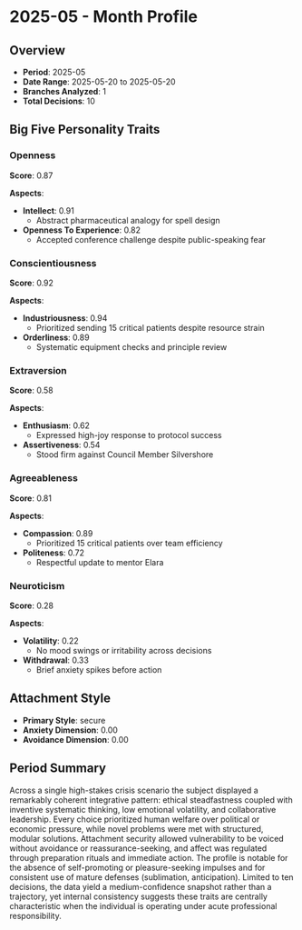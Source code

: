 # 2025-05 - Month Profile

## Overview

- **Period**: 2025-05
- **Date Range**: 2025-05-20 to 2025-05-20
- **Branches Analyzed**: 1
- **Total Decisions**: 10

## Big Five Personality Traits

### Openness
**Score**: 0.87

**Aspects**:

- **Intellect**: 0.91
  - Abstract pharmaceutical analogy for spell design
- **Openness To Experience**: 0.82
  - Accepted conference challenge despite public-speaking fear

### Conscientiousness
**Score**: 0.92

**Aspects**:

- **Industriousness**: 0.94
  - Prioritized sending 15 critical patients despite resource strain
- **Orderliness**: 0.89
  - Systematic equipment checks and principle review

### Extraversion
**Score**: 0.58

**Aspects**:

- **Enthusiasm**: 0.62
  - Expressed high-joy response to protocol success
- **Assertiveness**: 0.54
  - Stood firm against Council Member Silvershore

### Agreeableness
**Score**: 0.81

**Aspects**:

- **Compassion**: 0.89
  - Prioritized 15 critical patients over team efficiency
- **Politeness**: 0.72
  - Respectful update to mentor Elara

### Neuroticism
**Score**: 0.28

**Aspects**:

- **Volatility**: 0.22
  - No mood swings or irritability across decisions
- **Withdrawal**: 0.33
  - Brief anxiety spikes before action

## Attachment Style

- **Primary Style**: secure
- **Anxiety Dimension**: 0.00
- **Avoidance Dimension**: 0.00

## Period Summary

Across a single high-stakes crisis scenario the subject displayed a remarkably coherent integrative pattern: ethical steadfastness coupled with inventive systematic thinking, low emotional volatility, and collaborative leadership. Every choice prioritized human welfare over political or economic pressure, while novel problems were met with structured, modular solutions. Attachment security allowed vulnerability to be voiced without avoidance or reassurance-seeking, and affect was regulated through preparation rituals and immediate action. The profile is notable for the absence of self-promoting or pleasure-seeking impulses and for consistent use of mature defenses (sublimation, anticipation). Limited to ten decisions, the data yield a medium-confidence snapshot rather than a trajectory, yet internal consistency suggests these traits are centrally characteristic when the individual is operating under acute professional responsibility.
